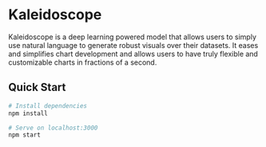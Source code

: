 # Kaleidoscope

Kaleidoscope is a deep learning powered model that allows users to simply use natural language to generate robust visuals over their datasets. It eases and simplifies chart development and allows users to have truly flexible and customizable charts in fractions of a second.  


## Quick Start

```bash
# Install dependencies
npm install

# Serve on localhost:3000
npm start


```
